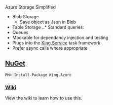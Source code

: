 Azure Storage Simplified
- Blob Storage
  * Save object as Json in Blob
- Table Storage
..* Standard queries:
- Queues
- Mockable for dependancy injection and testing
- Plugs into the [King.Service](https://github.com/jefking/King.Service) task framework
- Prefer async calls where appropriate

## [NuGet](https://www.nuget.org/packages/King.Azure)
```
PM> Install-Package King.Azure
```

### [Wiki](https://github.com/jefking/King.Azure/wiki)
View the wiki to learn how to use this.